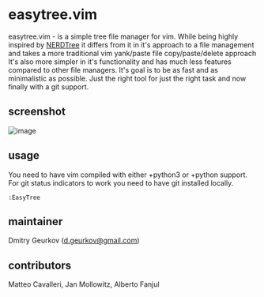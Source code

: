 easytree.vim
============

easytree.vim - is a simple tree file manager for vim.
While being highly inspired by [NERDTree] it differs from it in it's approach to a file 
management and takes a more traditional vim yank/paste file copy/paste/delete approach
It's also more simpler in it's functionality and has much less features compared to other
file managers. It's goal is to be as fast and as minimalistic as possible.
Just the right tool for just the right task and now finally with a git support.

screenshot
----------
![image](http://i.imgur.com/S6aL4.png)

usage
-----
You need to have vim compiled with either +python3 or +python support.
For git status indicators to work you need to have git installed locally.

    :EasyTree

maintainer
----------
Dmitry Geurkov (d.geurkov@gmail.com)

contributors
------------
Matteo Cavalleri, Jan Mollowitz, Alberto Fanjul

[NERDTree]: https://github.com/scrooloose/nerdtree
